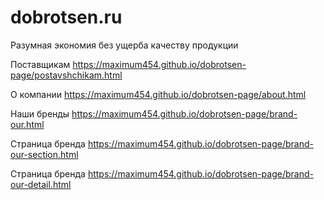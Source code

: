 # dobrotsen.ru
Разумная экономия без ущерба качеству продукции

Поставщикам
https://maximum454.github.io/dobrotsen-page/postavshchikam.html

О компании
https://maximum454.github.io/dobrotsen-page/about.html

Наши бренды
https://maximum454.github.io/dobrotsen-page/brand-our.html

Страница бренда
https://maximum454.github.io/dobrotsen-page/brand-our-section.html

Страница бренда
https://maximum454.github.io/dobrotsen-page/brand-our-detail.html